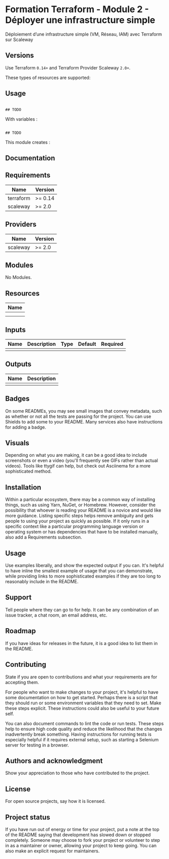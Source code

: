 # Formation Terraform - Module 2 - Déployer une infrastructure simple

Déploiement d’une infrastructure simple (VM, Réseau, IAM) avec Terraform sur Scaleway

## Versions

Use Terraform `0.14+` and Terraform Provider Scaleway `2.0+`.

These types of resources are supported:

## Usage

```hcl

## TODO

```

With variables :

```hcl

## TODO

```

This module creates :


## Documentation

<!-- BEGINNING OF PRE-COMMIT-TERRAFORM DOCS HOOK -->
## Requirements

| Name | Version |
|------|---------|
| terraform | >= 0.14 |
| scaleway | >= 2.0 |

## Providers

| Name | Version |
|------|---------|
| scaleway | >= 2.0 |

## Modules

No Modules.

## Resources

| Name |
|------|
| |
| |

## Inputs

| Name | Description | Type | Default | Required |
|------|-------------|------|---------|:--------:|
|  |  |  | | |

## Outputs

| Name | Description |
|------|-------------|
|  |  |
<!-- END OF PRE-COMMIT-TERRAFORM DOCS HOOK -->

## Badges
On some READMEs, you may see small images that convey metadata, such as whether or not all the tests are passing for the project. You can use Shields to add some to your README. Many services also have instructions for adding a badge.

## Visuals
Depending on what you are making, it can be a good idea to include screenshots or even a video (you'll frequently see GIFs rather than actual videos). Tools like ttygif can help, but check out Asciinema for a more sophisticated method.

## Installation
Within a particular ecosystem, there may be a common way of installing things, such as using Yarn, NuGet, or Homebrew. However, consider the possibility that whoever is reading your README is a novice and would like more guidance. Listing specific steps helps remove ambiguity and gets people to using your project as quickly as possible. If it only runs in a specific context like a particular programming language version or operating system or has dependencies that have to be installed manually, also add a Requirements subsection.

## Usage
Use examples liberally, and show the expected output if you can. It's helpful to have inline the smallest example of usage that you can demonstrate, while providing links to more sophisticated examples if they are too long to reasonably include in the README.

## Support
Tell people where they can go to for help. It can be any combination of an issue tracker, a chat room, an email address, etc.

## Roadmap
If you have ideas for releases in the future, it is a good idea to list them in the README.

## Contributing
State if you are open to contributions and what your requirements are for accepting them.

For people who want to make changes to your project, it's helpful to have some documentation on how to get started. Perhaps there is a script that they should run or some environment variables that they need to set. Make these steps explicit. These instructions could also be useful to your future self.

You can also document commands to lint the code or run tests. These steps help to ensure high code quality and reduce the likelihood that the changes inadvertently break something. Having instructions for running tests is especially helpful if it requires external setup, such as starting a Selenium server for testing in a browser.

## Authors and acknowledgment
Show your appreciation to those who have contributed to the project.

## License
For open source projects, say how it is licensed.

## Project status
If you have run out of energy or time for your project, put a note at the top of the README saying that development has slowed down or stopped completely. Someone may choose to fork your project or volunteer to step in as a maintainer or owner, allowing your project to keep going. You can also make an explicit request for maintainers.

